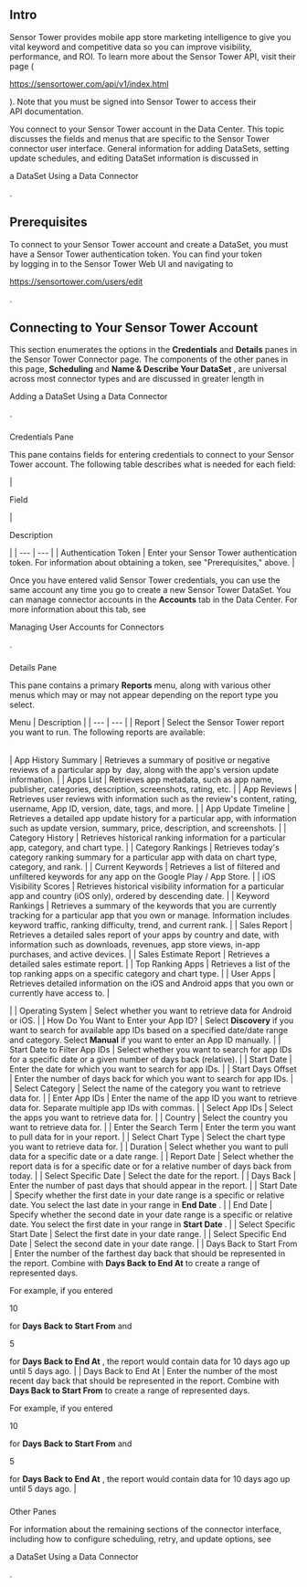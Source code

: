 

Intro
-------

Sensor Tower provides mobile app store marketing intelligence to give you vital keyword and competitive data so you can improve visibility, performance, and ROI. To learn more about the Sensor Tower API, visit their page (

https://sensortower.com/api/v1/index.html

). Note that you must be signed into Sensor Tower to access their API documentation.


 You connect to your Sensor Tower account in the Data Center. This topic discusses the fields and menus that are specific to the Sensor Tower connector user interface. General information for adding DataSets, setting update schedules, and editing DataSet information is discussed in

a DataSet Using a Data Connector

.


 Prerequisites
---------------

To connect to your Sensor Tower account and create a DataSet, you must have a Sensor Tower authentication token. You can find your token by logging in to the Sensor Tower Web UI and navigating to

https://sensortower.com/users/edit

.


 Connecting to Your Sensor Tower Account
-----------------------------------------


 This section enumerates the options in the
 **Credentials**
 and
 **Details**
 panes in the Sensor Tower Connector page. The components of the other panes in this page,
 **Scheduling**
 and
 **Name & Describe Your DataSet**
 , are universal across most connector types and are discussed in greater length in

Adding a DataSet Using a Data Connector

.


###

Credentials Pane


 This pane contains fields for entering credentials to connect to your Sensor Tower account. The following table describes what is needed for each field:


|

Field

|

Description

|
| --- | --- |
|
 Authentication Token
  |
 Enter your Sensor Tower authentication token. For information about obtaining a token, see "Prerequisites," above.
  |


 Once you have entered valid Sensor Tower credentials, you can use the same account any time you go to create a new Sensor Tower DataSet. You can manage connector accounts in the
 **Accounts**
 tab in the Data Center. For more information about this tab, see

Managing User Accounts for Connectors

.


###
 Details Pane

This pane contains a primary
 **Reports**
 menu, along with various other menus which may or may not appear depending on the report type you select.


 Menu
  |
 Description
  |
| --- | --- |
|
 Report
  |
 Select the Sensor Tower report you want to run. The following reports are available:


|  |  |
| --- | --- |
|
 App History Summary
  |
 Retrieves a summary of positive or negative reviews of a particular app by  day, along with the app's version update information.
  |
|
 Apps List
  |
 Retrieves app metadata, such as app name, publisher, categories, description, screenshots, rating, etc.
  |
|
 App Reviews
  |
 Retrieves user reviews with information such as the review's content, rating, username, App ID, version, date, tags, and more.
  |
|
 App Update Timeline
  |
 Retrieves a detailed app update history for a particular app, with information such as update version, summary, price, description, and screenshots.
  |
|
 Category History
  |
 Retrieves historical ranking information for a particular app, category, and chart type.
  |
|
 Category Rankings
  |
 Retrieves today's category ranking summary for a particular app with data on chart type, category, and rank.
  |
|
 Current Keywords
  |
 Retrieves a list of filtered and unfiltered keywords for any app on the Google Play / App Store.
  |
|
 iOS Visibility Scores
  |
 Retrieves historical visibility information for a particular app and country (iOS only), ordered by descending date.
  |
|
 Keyword Rankings
  |
 Retrieves a summary of the keywords that you are currently tracking for a particular app that you own or manage. Information includes keyword traffic, ranking difficulty, trend, and current rank.
  |
|
 Sales Report
  |
 Retrieves a detailed sales report of your apps by country and date, with information such as downloads, revenues, app store views, in-app purchases, and active devices.
  |
|
 Sales Estimate Report
  |
 Retrieves a detailed sales estimate report.
  |
|
 Top Ranking Apps
  |
 Retrieves a list of the top ranking apps on a specific category and chart type.
  |
|
 User Apps
  |
 Retrieves detailed information on the iOS and Android apps that you own or currently have access to.
  |

|
|
 Operating System
  |
 Select whether you want to retrieve data for Android or iOS.
  |
|
 How Do You Want to Enter your App ID?
  |
 Select
 **Discovery**
 if you want to search for available app IDs based on a specified date/date range and category. Select
 **Manual**
 if you want to enter an App ID manually.
  |
|
 Start Date to Filter App IDs
  |
 Select whether you want to search for app IDs for a specific date or a given number of days back (relative).
  |
|
 Start Date
  |
 Enter the date for which you want to search for app IDs.
  |
|
 Start Days Offset
  |
 Enter the number of days back for which you want to search for app IDs.
  |
|
 Select Category
  |
 Select the name of the category you want to retrieve data for.
  |
|
 Enter App IDs
  |
 Enter the name of the app ID you want to retrieve data for. Separate multiple app IDs with commas.
  |
|
 Select App IDs
  |
 Select the apps you want to retrieve data for.
  |
|
 Country
  |
 Select the country you want to retrieve data for.
  |
|
 Enter the Search Term
  |
 Enter the term you want to pull data for in your report.
  |
|
 Select Chart Type
  |
 Select the chart type you want to retrieve data for.
  |
|
 Duration
  |
 Select whether you want to pull data for a specific date or a date range.
  |
|
 Report Date
  |
 Select whether the report data is for a specific date or for a relative number of days back from today.
  |
|
 Select Specific Date
  |
 Select the date for the report.
  |
|
 Days Back
  |
 Enter the number of past days that should appear in the report.
  |
|
 Start Date
  |
 Specify whether the first date in your date range is a specific or relative date. You select the last date in your range in
 **End Date**
 .
  |
|
 End Date
  |
 Specify whether the second date in your date range is a specific or relative date. You select the first date in your range in
 **Start Date**
 .
  |
|
 Select Specific Start Date
  |
 Select the first date in your date range.
  |
|
 Select Specific End Date
  |
 Select the second date in your date range.
  |
|
 Days Back to Start From
  |
 Enter the number of the farthest day back that should be represented in the report. Combine with
 **Days Back to End At**
 to create a range of represented days.


 For example, if you entered

10

for
 **Days Back to Start From**
 and

5

for
 **Days Back to End At**
 , the report would contain data for 10 days ago up until 5 days ago.
  |
|
 Days Back to End At
  |
 Enter the number of the most recent day back that should be represented in the report. Combine with
 **Days Back to Start From**
 to create a range of represented days.


 For example, if you entered

10

for
 **Days Back to Start From**
 and

5

for
 **Days Back to End At**
 , the report would contain data for 10 days ago up until 5 days ago.
  |


###
 Other Panes

For information about the remaining sections of the connector interface, including how to configure scheduling, retry, and update options, see

a DataSet Using a Data Connector

.

